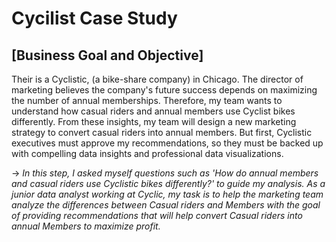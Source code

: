 # Cycilist Case Study

## [Business Goal and Objective]

Their is a Cyclistic, (a bike-share company) in Chicago. The director of marketing believes the company's future success depends on maximizing the number of annual memberships. Therefore, my team wants to understand how casual riders and annual members use Cyclist bikes differently. From these insights, my team will design a new marketing strategy to convert casual riders into annual members. But first, Cyclistic executives must approve my recommendations, so they must be backed up with compelling data insights and professional data visualizations.

-\> *In this step, I asked myself questions such as 'How do annual members and casual riders use Cyclistic bikes differently?' to guide my analysis. As a junior data analyst working at Cyclic, my task is to help the marketing team analyze the differences between Casual riders and Members with the goal of providing recommendations that will help convert Casual riders into annual Members to maximize profit.*
